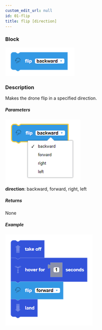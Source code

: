 ```yaml
---
custom_edit_url: null
id: 01-flip
title: flip [direction]
---
```


### Block

![flip image](flip.PNG)<br /> 

### Description

Makes the drone flip in a specified direction.

##### Parameters
![flip param image](flip_params.PNG)<br /> 
**direction**: backward, forward, right, left <br /> 

##### Returns

None

##### Example

![go at power example](flip_example.PNG)
